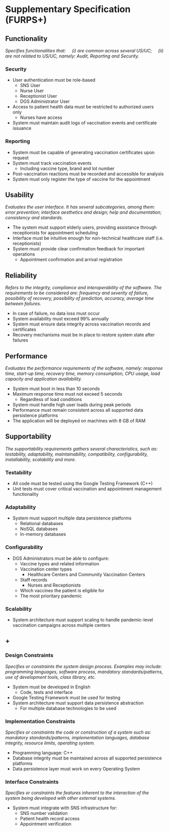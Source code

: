 # Supplementary Specification (FURPS+)

## Functionality

_Specifies functionalities that:
&nbsp; &nbsp; (i) are common across several US/UC;
&nbsp; &nbsp; (ii) are not related to US/UC, namely: Audit, Reporting and Security._

### Security

- User authentication must be role-based
  - SNS User
  - Nurse User
  - Receptionist User
  - DGS Administrator User
- Access to patient health data must be restricted to authorized users only
  - Nurses have access
- System must maintain audit logs of vaccination events and certificate issuance

### Reporting

- System must be capable of generating vaccination certificates upon request
- System must track vaccination events
  - Including vaccine type, brand and lot number
- Post-vaccination reactions must be recorded and accessible for analysis
- System must only register the type of vaccine for the appointment <!-- Question 1 -->

## Usability

_Evaluates the user interface. It has several subcategories,
among them: error prevention; interface aesthetics and design; help and
documentation; consistency and standards._

- The system must support elderly users, providing assistance through receptionists for appointment scheduling
- Interface must be intuitive enough for non-technical healthcare staff (i.e. receptionists)
- System must provide clear confirmation feedback for important operations
  - Appointment confirmation and arrival registration

## Reliability

_Refers to the integrity, compliance and interoperability of the software. The requirements to be considered are: frequency and severity of failure, possibility of recovery, possibility of prediction, accuracy, average time between failures._

- In case of failure, no data loss must occur
- System availability must exceed 99% annually
- System must ensure data integrity across vaccination records and certificates
- Recovery mechanisms must be in place to restore system state after failures

## Performance

_Evaluates the performance requirements of the software, namely: response time, start-up time, recovery time, memory consumption, CPU usage, load capacity and application availability._

- System must boot in less than 10 seconds
- Maximum response time must not exceed 5 seconds
  - Regardless of load conditions
- System must handle high user loads during peak periods
- Performance must remain consistent across all supported data persistence platforms
- The application will be deployed on machines with 8 GB of RAM

## Supportability

_The supportability requirements gathers several characteristics, such as:
testability, adaptability, maintainability, compatibility,
configurability, installability, scalability and more._

### Testability

- All code must be tested using the Google Testing Framework (C++)
- Unit tests must cover critical vaccination and appointment management functionality

### Adaptability

- System must support multiple data persistence platforms
  - Relational databases
  - NoSQL databases
  - In-memory databases

### Configurability

- DGS Administrators must be able to configure:
  - Vaccine types and related information
  - Vaccination center types
    - Healthcare Centers and Community Vaccination Centers
  - Staff records
    - Nurses and Receptionists
  - Which vaccines the patient is eligible for <!-- Question 2 -->
  - The most prioritary pandemic <!-- Question 3 -->

### Scalability

- System architecture must support scaling to handle pandemic-level vaccination campaigns across multiple centers

## +

### Design Constraints

_Specifies or constraints the system design process. Examples may include: programming languages, software process, mandatory standards/patterns, use of development tools, class library, etc._

- System must be developed in English
  - Code, tests and interface
- Google Testing Framework must be used for testing
- System architecture must support data persistence abstraction
  - For multiple database technologies to be used

### Implementation Constraints

_Specifies or constraints the code or construction of a system
such as: mandatory standards/patterns, implementation languages,
database integrity, resource limits, operating system._

- Programming language: C++
- Database integrity must be maintained across all supported persistence platforms
- Data persistence layer must work on every Operating System

### Interface Constraints

_Specifies or constraints the features inherent to the interaction of the
system being developed with other external systems._

- System must integrate with SNS infrastructure for:
  - SNS number validation
  - Patient health record access
  - Appointment verification
